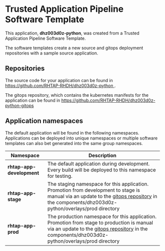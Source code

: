 # Trusted Application Pipeline Software Template

This application, **dhz003d0z-python**, was created from a Trusted Application Pipeline Software Template.

The software templates create a new source and gitops deployment repositories with a sample source application. 

## Repositories

The source code for your application can be found in [https://github.com/RHTAP-RHDH/dhz003d0z-python ](https://github.com/RHTAP-RHDH/dhz003d0z-python ).
 
The gitops repository, which contains the kubernetes manifests for the application can be found in 
[https://github.com/RHTAP-RHDH/dhz003d0z-python-gitops ](https://github.com/RHTAP-RHDH/dhz003d0z-python-gitops ) 

## Application namespaces 

The default application will be found in the following namespaces. Applications can be deployed into unique namespaces or multiple software templates can also bet generated into the same group namespaces.  

|  Namespace   |  Description   |  
| -------- | -------- |   
| **rhtap-app-development** | The default application during development. Every build will be deployed to this namespace for testing. | 
| **rhtap-app-stage** | The staging namespace for this application. Promotion from development to stage is manual via an update to the [gitops repository](https://github.com/RHTAP-RHDH/dhz003d0z-python-gitops ) in the components/dhz003d0z-python/overlays/prod directory |  
| **rhtap-app-prod** | The production namespace for this application. Promotion from stage to production is manual via an update to the [gitops repository](https://github.com/RHTAP-RHDH/dhz003d0z-python-gitops ) in the components/dhz003d0z-python/overlays/prod directory | 